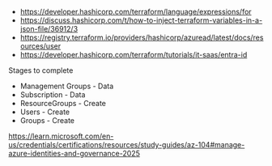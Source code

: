 - https://developer.hashicorp.com/terraform/language/expressions/for
- https://discuss.hashicorp.com/t/how-to-inject-terraform-variables-in-a-json-file/36912/3
- https://registry.terraform.io/providers/hashicorp/azuread/latest/docs/resources/user
- https://developer.hashicorp.com/terraform/tutorials/it-saas/entra-id

Stages to complete
- Management Groups - Data
- Subscription - Data
- ResourceGroups - Create
- Users - Create
- Groups - Create

https://learn.microsoft.com/en-us/credentials/certifications/resources/study-guides/az-104#manage-azure-identities-and-governance-2025
